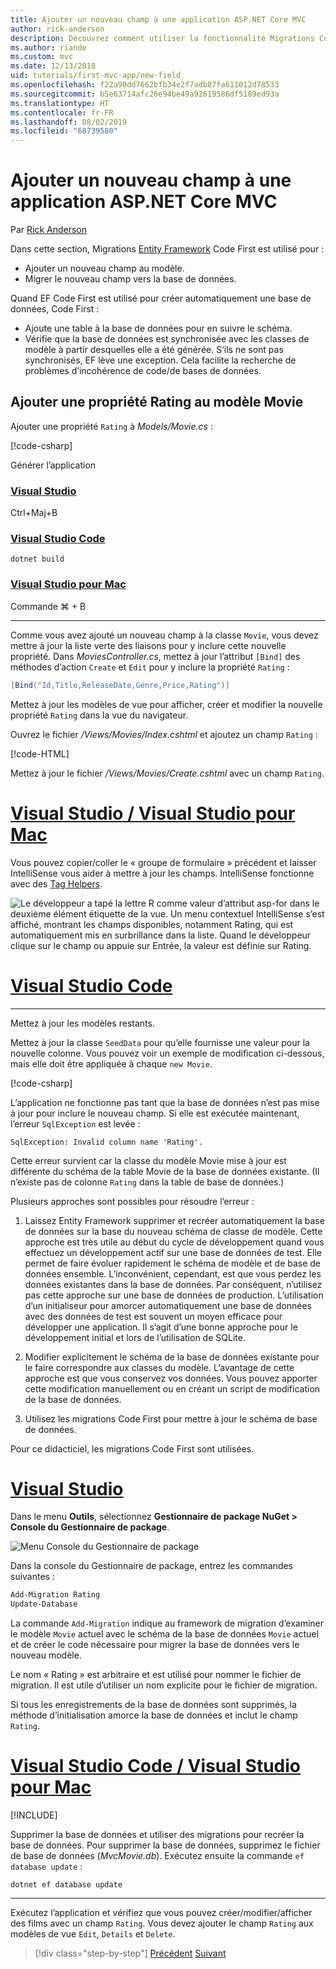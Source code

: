 ```yaml
---
title: Ajouter un nouveau champ à une application ASP.NET Core MVC
author: rick-anderson
description: Découvrez comment utiliser la fonctionnalité Migrations Code First d’Entity Framework pour ajouter un nouveau champ à un modèle et migrer ce changement vers une base de données.
ms.author: riande
ms.custom: mvc
ms.date: 12/13/2018
uid: tutorials/first-mvc-app/new-field
ms.openlocfilehash: f22a90dd7662bfb34e2f7adb87fa611012d78533
ms.sourcegitcommit: b5e63714afc26e94be49a92619586df5189ed93a
ms.translationtype: HT
ms.contentlocale: fr-FR
ms.lasthandoff: 08/02/2019
ms.locfileid: "68739580"
---
```

# <a name="add-a-new-field-to-an-aspnet-core-mvc-app"></a>Ajouter un nouveau champ à une application ASP.NET Core MVC

Par [Rick Anderson](https://twitter.com/RickAndMSFT)

Dans cette section, Migrations [Entity Framework](/ef/core/get-started/aspnetcore/new-db) Code First est utilisé pour :

* Ajouter un nouveau champ au modèle.
* Migrer le nouveau champ vers la base de données.

Quand EF Code First est utilisé pour créer automatiquement une base de données, Code First :

* Ajoute une table à la base de données pour en suivre le schéma.
* Vérifie que la base de données est synchronisée avec les classes de modèle à partir desquelles elle a été générée. S’ils ne sont pas synchronisés, EF lève une exception. Cela facilite la recherche de problèmes d’incohérence de code/de bases de données.

## <a name="add-a-rating-property-to-the-movie-model"></a>Ajouter une propriété Rating au modèle Movie

Ajouter une propriété `Rating` à *Models/Movie.cs* :

[!code-csharp[](~/tutorials/first-mvc-app/start-mvc/sample/MvcMovie22/Models/MovieDateRating.cs?highlight=13&name=snippet)]

Générer l’application

### <a name="visual-studiotabvisual-studio"></a>[Visual Studio](#tab/visual-studio)

 Ctrl+Maj+B

### <a name="visual-studio-codetabvisual-studio-code"></a>[Visual Studio Code](#tab/visual-studio-code)

`dotnet build`

### <a name="visual-studio-for-mactabvisual-studio-mac"></a>[Visual Studio pour Mac](#tab/visual-studio-mac)

Commande ⌘ + B

------

Comme vous avez ajouté un nouveau champ à la classe `Movie`, vous devez mettre à jour la liste verte des liaisons pour y inclure cette nouvelle propriété. Dans *MoviesController.cs*, mettez à jour l’attribut `[Bind]` des méthodes d’action `Create` et `Edit` pour y inclure la propriété `Rating` :

```csharp
[Bind("Id,Title,ReleaseDate,Genre,Price,Rating")]
   ```

Mettez à jour les modèles de vue pour afficher, créer et modifier la nouvelle propriété `Rating` dans la vue du navigateur.

Ouvrez le fichier */Views/Movies/Index.cshtml* et ajoutez un champ `Rating` :

[!code-HTML[](~/tutorials/first-mvc-app/start-mvc/sample/MvcMovie22/Views/Movies/IndexGenreRating.cshtml?highlight=16,38&range=24-64)]

Mettez à jour le fichier */Views/Movies/Create.cshtml* avec un champ `Rating`.

# <a name="visual-studio--visual-studio-for-mactabvisual-studiovisual-studio-mac"></a>[Visual Studio / Visual Studio pour Mac](#tab/visual-studio+visual-studio-mac)

Vous pouvez copier/coller le « groupe de formulaire » précédent et laisser IntelliSense vous aider à mettre à jour les champs. IntelliSense fonctionne avec des [Tag Helpers](xref:mvc/views/tag-helpers/intro).

![Le développeur a tapé la lettre R comme valeur d’attribut asp-for dans le deuxième élément étiquette de la vue. Un menu contextuel IntelliSense s’est affiché, montrant les champs disponibles, notamment Rating, qui est automatiquement mis en surbrillance dans la liste. Quand le développeur clique sur le champ ou appuie sur Entrée, la valeur est définie sur Rating.](new-field/_static/cr.png)

# <a name="visual-studio-codetabvisual-studio-code"></a>[Visual Studio Code](#tab/visual-studio-code)

<!-- This tab intentionally left blank. -->

---

Mettez à jour les modèles restants.

Mettez à jour la classe `SeedData` pour qu’elle fournisse une valeur pour la nouvelle colonne. Vous pouvez voir un exemple de modification ci-dessous, mais elle doit être appliquée à chaque `new Movie`.

[!code-csharp[](start-mvc/sample/MvcMovie/Models/SeedDataRating.cs?name=snippet1&highlight=6)]

L’application ne fonctionne pas tant que la base de données n’est pas mise à jour pour inclure le nouveau champ. Si elle est exécutée maintenant, l’erreur `SqlException` est levée :

`SqlException: Invalid column name 'Rating'.`

Cette erreur survient car la classe du modèle Movie mise à jour est différente du schéma de la table Movie de la base de données existante. (Il n’existe pas de colonne `Rating` dans la table de base de données.)

Plusieurs approches sont possibles pour résoudre l’erreur :

1. Laissez Entity Framework supprimer et recréer automatiquement la base de données sur la base du nouveau schéma de classe de modèle. Cette approche est très utile au début du cycle de développement quand vous effectuez un développement actif sur une base de données de test. Elle permet de faire évoluer rapidement le schéma de modèle et de base de données ensemble. L’inconvénient, cependant, est que vous perdez les données existantes dans la base de données. Par conséquent, n’utilisez pas cette approche sur une base de données de production. L’utilisation d’un initialiseur pour amorcer automatiquement une base de données avec des données de test est souvent un moyen efficace pour développer une application. Il s’agit d’une bonne approche pour le développement initial et lors de l’utilisation de SQLite.

2. Modifier explicitement le schéma de la base de données existante pour le faire correspondre aux classes du modèle. L’avantage de cette approche est que vous conservez vos données. Vous pouvez apporter cette modification manuellement ou en créant un script de modification de la base de données.

3. Utilisez les migrations Code First pour mettre à jour le schéma de base de données.

Pour ce didacticiel, les migrations Code First sont utilisées.

# <a name="visual-studiotabvisual-studio"></a>[Visual Studio](#tab/visual-studio)

Dans le menu **Outils**, sélectionnez **Gestionnaire de package NuGet > Console du Gestionnaire de package**.

  ![Menu Console du Gestionnaire de package](adding-model/_static/pmc.png)

Dans la console du Gestionnaire de package, entrez les commandes suivantes :

```powershell
Add-Migration Rating
Update-Database
```

La commande `Add-Migration` indique au framework de migration d’examiner le modèle `Movie` actuel avec le schéma de la base de données `Movie` actuel et de créer le code nécessaire pour migrer la base de données vers le nouveau modèle.

Le nom « Rating » est arbitraire et est utilisé pour nommer le fichier de migration. Il est utile d’utiliser un nom explicite pour le fichier de migration.

Si tous les enregistrements de la base de données sont supprimés, la méthode d’initialisation amorce la base de données et inclut le champ `Rating`.

# <a name="visual-studio-code--visual-studio-for-mactabvisual-studio-codevisual-studio-mac"></a>[Visual Studio Code / Visual Studio pour Mac](#tab/visual-studio-code+visual-studio-mac)

[!INCLUDE[](~/includes/RP-mvc-shared/sqlite-warn.md)]

Supprimer la base de données et utiliser des migrations pour recréer la base de données. Pour supprimer la base de données, supprimez le fichier de base de données (*MvcMovie.db*). Exécutez ensuite la commande `ef database update` :

```console
dotnet ef database update
```

---
<!-- End of VS tabs -->

Exécutez l’application et vérifiez que vous pouvez créer/modifier/afficher des films avec un champ `Rating`. Vous devez ajouter le champ `Rating` aux modèles de vue `Edit`, `Details` et `Delete`.

> [!div class="step-by-step"]
> [Précédent](search.md)
> [Suivant](validation.md)
